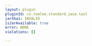 ```yaml
---
layout: plugin
pluginId: co.tomlee.standard.java.tool
jarSha1: INVALID
isJarAvailable: true
error: NONE
violations: []

---
```

